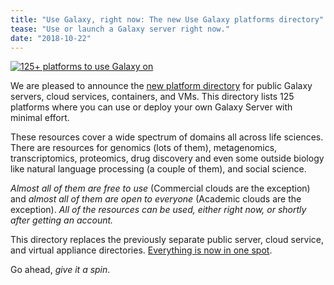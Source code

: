 ```yaml
---
title: "Use Galaxy, right now: The new Use Galaxy platforms directory"
tease: "Use or launch a Galaxy server right now."
date: "2018-10-22"
---
```


[<img src="/src/use/use-resource-banner.png" class="img-fluid" alt="125+ platforms to use Galaxy on">](/src/use/index.md>)

We are pleased to announce the [new platform directory](/src/use/index.md) for public Galaxy servers, cloud services, containers, and VMs. This directory lists 125 platforms where you can use or deploy your own Galaxy Server with minimal effort.

These resources cover a wide spectrum of domains all across life sciences.  There are resources for genomics (lots of them), metagenomics, transcriptomics, proteomics, drug discovery and even some outside biology like natural language processing (a couple of them), and social science.

*Almost all of them are free to use* (Commercial clouds are the exception) and *almost all of them are open to everyone* (Academic clouds are the exception). *All of the resources can be used, either right now, or shortly after getting an account.*

This directory replaces the previously separate public server, cloud service, and virtual appliance directories.  [Everything is now in one spot](/src/use/index.md).

Go ahead, *give it a spin*.

